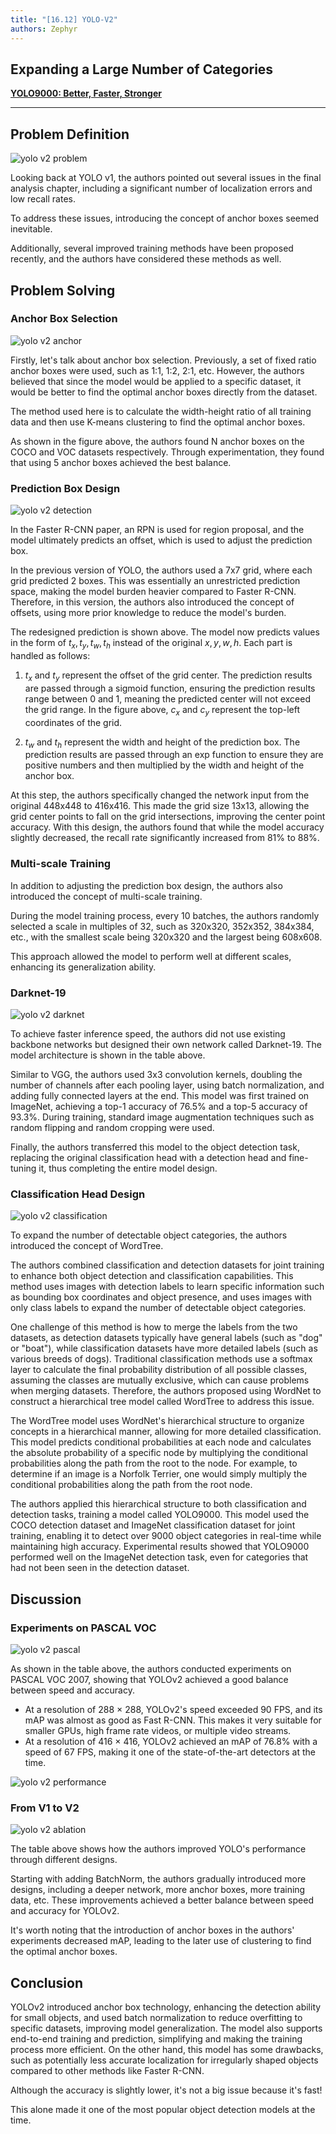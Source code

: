 ```yaml
---
title: "[16.12] YOLO-V2"
authors: Zephyr
---
```


## Expanding a Large Number of Categories

[**YOLO9000: Better, Faster, Stronger**](https://arxiv.org/abs/1612.08242)

---


## Problem Definition

![yolo v2 problem](./img/img9.jpg)

Looking back at YOLO v1, the authors pointed out several issues in the final analysis chapter, including a significant number of localization errors and low recall rates.

To address these issues, introducing the concept of anchor boxes seemed inevitable.

Additionally, several improved training methods have been proposed recently, and the authors have considered these methods as well.

## Problem Solving

### Anchor Box Selection

![yolo v2 anchor](./img/img1.jpg)

Firstly, let's talk about anchor box selection. Previously, a set of fixed ratio anchor boxes were used, such as 1:1, 1:2, 2:1, etc. However, the authors believed that since the model would be applied to a specific dataset, it would be better to find the optimal anchor boxes directly from the dataset.

The method used here is to calculate the width-height ratio of all training data and then use K-means clustering to find the optimal anchor boxes.

As shown in the figure above, the authors found N anchor boxes on the COCO and VOC datasets respectively. Through experimentation, they found that using 5 anchor boxes achieved the best balance.

### Prediction Box Design

![yolo v2 detection](./img/img2.jpg)

In the Faster R-CNN paper, an RPN is used for region proposal, and the model ultimately predicts an offset, which is used to adjust the prediction box.

In the previous version of YOLO, the authors used a 7x7 grid, where each grid predicted 2 boxes. This was essentially an unrestricted prediction space, making the model burden heavier compared to Faster R-CNN. Therefore, in this version, the authors also introduced the concept of offsets, using more prior knowledge to reduce the model's burden.

The redesigned prediction is shown above. The model now predicts values in the form of $t_x, t_y, t_w, t_h$ instead of the original $x, y, w, h$. Each part is handled as follows:

1. $t_x$ and $t_y$ represent the offset of the grid center. The prediction results are passed through a sigmoid function, ensuring the prediction results range between 0 and 1, meaning the predicted center will not exceed the grid range. In the figure above, $c_x$ and $c_y$ represent the top-left coordinates of the grid.

2. $t_w$ and $t_h$ represent the width and height of the prediction box. The prediction results are passed through an exp function to ensure they are positive numbers and then multiplied by the width and height of the anchor box.

At this step, the authors specifically changed the network input from the original 448x448 to 416x416. This made the grid size 13x13, allowing the grid center points to fall on the grid intersections, improving the center point accuracy. With this design, the authors found that while the model accuracy slightly decreased, the recall rate significantly increased from 81% to 88%.

### Multi-scale Training

In addition to adjusting the prediction box design, the authors also introduced the concept of multi-scale training.

During the model training process, every 10 batches, the authors randomly selected a scale in multiples of 32, such as 320x320, 352x352, 384x384, etc., with the smallest scale being 320x320 and the largest being 608x608.

This approach allowed the model to perform well at different scales, enhancing its generalization ability.

### Darknet-19

![yolo v2 darknet](./img/img6.jpg)

To achieve faster inference speed, the authors did not use existing backbone networks but designed their own network called Darknet-19. The model architecture is shown in the table above.

Similar to VGG, the authors used 3x3 convolution kernels, doubling the number of channels after each pooling layer, using batch normalization, and adding fully connected layers at the end. This model was first trained on ImageNet, achieving a top-1 accuracy of 76.5% and a top-5 accuracy of 93.3%. During training, standard image augmentation techniques such as random flipping and random cropping were used.

Finally, the authors transferred this model to the object detection task, replacing the original classification head with a detection head and fine-tuning it, thus completing the entire model design.

### Classification Head Design

![yolo v2 classification](./img/img7.jpg)

To expand the number of detectable object categories, the authors introduced the concept of WordTree.

The authors combined classification and detection datasets for joint training to enhance both object detection and classification capabilities. This method uses images with detection labels to learn specific information such as bounding box coordinates and object presence, and uses images with only class labels to expand the number of detectable object categories.

One challenge of this method is how to merge the labels from the two datasets, as detection datasets typically have general labels (such as "dog" or "boat"), while classification datasets have more detailed labels (such as various breeds of dogs). Traditional classification methods use a softmax layer to calculate the final probability distribution of all possible classes, assuming the classes are mutually exclusive, which can cause problems when merging datasets. Therefore, the authors proposed using WordNet to construct a hierarchical tree model called WordTree to address this issue.

The WordTree model uses WordNet's hierarchical structure to organize concepts in a hierarchical manner, allowing for more detailed classification. This model predicts conditional probabilities at each node and calculates the absolute probability of a specific node by multiplying the conditional probabilities along the path from the root to the node. For example, to determine if an image is a Norfolk Terrier, one would simply multiply the conditional probabilities along the path from the root node.

The authors applied this hierarchical structure to both classification and detection tasks, training a model called YOLO9000. This model used the COCO detection dataset and ImageNet classification dataset for joint training, enabling it to detect over 9000 object categories in real-time while maintaining high accuracy. Experimental results showed that YOLO9000 performed well on the ImageNet detection task, even for categories that had not been seen in the detection dataset.

## Discussion

### Experiments on PASCAL VOC

![yolo v2 pascal](./img/img4.jpg)

As shown in the table above, the authors conducted experiments on PASCAL VOC 2007, showing that YOLOv2 achieved a good balance between speed and accuracy.

- At a resolution of 288 × 288, YOLOv2's speed exceeded 90 FPS, and its mAP was almost as good as Fast R-CNN. This makes it very suitable for smaller GPUs, high frame rate videos, or multiple video streams.
- At a resolution of 416 × 416, YOLOv2 achieved an mAP of 76.8% with a speed of 67 FPS, making it one of the state-of-the-art detectors at the time.

![yolo v2 performance](./img/img3.jpg)

### From V1 to V2

![yolo v2 ablation](./img/img5.jpg)

The table above shows how the authors improved YOLO's performance through different designs.

Starting with adding BatchNorm, the authors gradually introduced more designs, including a deeper network, more anchor boxes, more training data, etc. These improvements achieved a better balance between speed and accuracy for YOLOv2.

It's worth noting that the introduction of anchor boxes in the authors' experiments decreased mAP, leading to the later use of clustering to find the optimal anchor boxes.

## Conclusion

YOLOv2 introduced anchor box technology, enhancing the detection ability for small objects, and used batch normalization to reduce overfitting to specific datasets, improving model generalization. The model also supports end-to-end training and prediction, simplifying and making the training process more efficient. On the other hand, this model has some drawbacks, such as potentially less accurate localization for irregularly shaped objects compared to other methods like Faster R-CNN.

Although the accuracy is slightly lower, it's not a big issue because it's fast!

This alone made it one of the most popular object detection models at the time.
